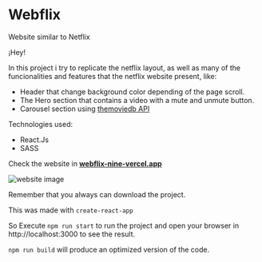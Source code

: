 # Webflix

Website similar to Netflix

¡Hey!

In this project i try to replicate the netflix layout, as well as many of the funcionalities and features that the netflix website present, like:
- Header that change background color depending of the page scroll.
- The Hero section that contains a video with a mute and unmute button.
- Carousel section using [themoviedb API](https://www.themoviedb.org/documentation/api)

Technologies used:
- React.Js
- SASS

Check the website in **[webflix-nine-vercel.app](https://webflix-nine.vercel.app/)**

![website image](https://i.imgur.com/mHhzt07.png)

Remember that you always can download the project.

This was made with ```create-react-app```

So Execute ```npm run start``` to run the project and open your browser in http://localhost:3000 to see the result.

 ```npm run build``` will produce an optimized version of the code.

